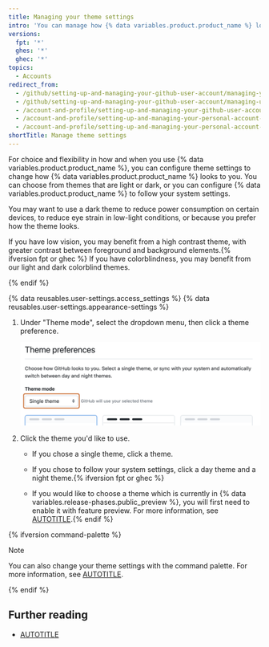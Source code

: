 ```yaml
---
title: Managing your theme settings
intro: 'You can manage how {% data variables.product.product_name %} looks to you by setting a theme preference that either follows your system settings or always uses a light or dark mode.'
versions:
  fpt: '*'
  ghes: '*'
  ghec: '*'
topics:
  - Accounts
redirect_from:
  - /github/setting-up-and-managing-your-github-user-account/managing-your-theme-settings
  - /github/setting-up-and-managing-your-github-user-account/managing-user-account-settings/managing-your-theme-settings
  - /account-and-profile/setting-up-and-managing-your-github-user-account/managing-user-account-settings/managing-your-theme-settings
  - /account-and-profile/setting-up-and-managing-your-personal-account-on-github/managing-personal-account-settings/managing-your-theme-settings
  - /account-and-profile/setting-up-and-managing-your-personal-account-on-github/managing-user-account-settings/managing-your-theme-settings
shortTitle: Manage theme settings
---
```


For choice and flexibility in how and when you use {% data variables.product.product_name %}, you can configure theme settings to change how {% data variables.product.product_name %} looks to you. You can choose from themes that are light or dark, or you can configure {% data variables.product.product_name %} to follow your system settings.

You may want to use a dark theme to reduce power consumption on certain devices, to reduce eye strain in low-light conditions, or because you prefer how the theme looks.

If you have low vision, you may benefit from a high contrast theme, with greater contrast between foreground and background elements.{% ifversion fpt or ghec %} If you have colorblindness, you may benefit from our light and dark colorblind themes.

{% endif %}

{% data reusables.user-settings.access_settings %}
{% data reusables.user-settings.appearance-settings %}

1. Under "Theme mode", select the dropdown menu, then click a theme preference.

   ![Screenshot of the "Theme mode" sub-section. A dropdown menu, labeled "Single theme," is highlighted with an orange outline.](/assets/images/help/settings/theme-mode-drop-down-menu.png)

1. Click the theme you'd like to use.
    * If you chose a single theme, click a theme.

    * If you chose to follow your system settings, click a day theme and a night theme.{% ifversion fpt or ghec %}
    * If you would like to choose a theme which is currently in {% data variables.release-phases.public_preview %}, you will first need to enable it with feature preview. For more information, see [AUTOTITLE](/get-started/using-github/exploring-early-access-releases-with-feature-preview).{% endif %}

{% ifversion command-palette %}

> [!NOTE]
> You can also change your theme settings with the command palette. For more information, see [AUTOTITLE](/get-started/accessibility/github-command-palette).

{% endif %}

## Further reading

* [AUTOTITLE](/desktop/configuring-and-customizing-github-desktop/setting-a-theme-for-github-desktop)
